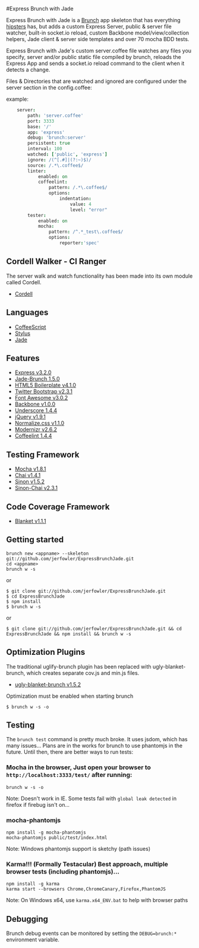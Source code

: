 #Express Brunch with Jade

Express Brunch with Jade is a [Brunch](http://brunch.io/) app skeleton that has everything [hipsters](https://github.com/elving/brunch-with-hipsters) has, but adds a custom Express Server, public & server file watcher, built-in socket.io reload, custom Backbone model/view/collection helpers, Jade client & server side templates and over 70 mocha BDD tests.

Express Brunch with Jade's custom server.coffee file watches any files you specify, server and/or public static file compiled by brunch, reloads the Express App and sends a socket.io reload command to the client when it detects a change. 

Files & Directories that are watched and ignored are configured under the server section in the config.coffee:

example:
```coffeescript
    server:
        path: 'server.coffee'
        port: 3333
        base: '/'
        app: 'express'
        debug: 'brunch:server'
        persistent: true
        interval: 100
        watched: ['public', 'express']
        ignore: /(^[.#]|(?:~)$)/
        source: /.*\.coffee$/
        linter:
            enabled: on
            coffeelint:
                pattern: /.*\.coffee$/
                options:
                    indentation:
                        value: 4
                        level: "error"
        tester:
            enabled: on
            mocha:
                pattern: /^.*_test\.coffee$/
                options:
                    reporter:'spec'
```

## Cordell Walker - CI Ranger

The server walk and watch functionality has been made into its own module called Cordell. 
- [Cordell](https://github.com/jerfowler/cordell)

## Languages

- [CoffeeScript](http://coffeescript.org/)
- [Stylus](http://learnboost.github.com/stylus/)
- [Jade](http://jade-lang.com/)

## Features
- [Express v3.2.0](http://expressjs.com)
- [Jade-Brunch 1.5.0](https://github.com/brunch/jade-brunch)
- [HTML5 Boilerplate v4.1.0](https://github.com/h5bp/html5-boilerplate)
- [Twitter Bootstrap v2.3.1](http://twitter.github.com/bootstrap)
- [Font Awesome v3.0.2](https://github.com/FortAwesome/Font-Awesome)
- [Backbone v1.0.0](http://backbonejs.org)
- [Underscore 1.4.4](http://underscorejs.org)
- [jQuery v1.9.1](http://jquery.com)
- [Normalize.css v1.1.0](http://necolas.github.com/normalize.css)
- [Modernizr v2.6.2](https://github.com/Modernizr/Modernizr)
- [Coffeelint 1.4.4](https://github.com/ilkosta/coffeelint-brunch)

## Testing Framework

- [Mocha v1.8.1](http://mochajs.org/)
- [Chai v1.4.1](http://chaijs.com)
- [Sinon v1.5.2](http://sinonjs.org)
- [Sinon-Chai v2.3.1](http://chaijs.com/plugins/sinon-chai)

## Code Coverage Framework

- [Blanket v1.1.1](https://github.com/alex-seville/blanket)

## Getting started

    brunch new <appname> --skeleton git://github.com/jerfowler/ExpressBrunchJade.git
    cd <appname>
    brunch w -s

or

    $ git clone git://github.com/jerfowler/ExpressBrunchJade.git
    $ cd ExpressBrunchJade
    $ npm install
    $ brunch w -s

or

    $ git clone git://github.com/jerfowler/ExpressBrunchJade.git && cd ExpressBrunchJade && npm install && brunch w -s

## Optimization Plugins

The traditional uglify-brunch plugin has been replaced with ugly-blanket-brunch, which creates separate cov.js and min.js files.
- [ugly-blanket-brunch v1.5.2](https://github.com/jerfowler/ugly-blanket-brunch)

Optimization must be enabled when starting brunch

    $ brunch w -s -o


## Testing

The `brunch test` command is pretty much broke. It uses jsdom, which has many issues... Plans are in the works for brunch to use phantomjs in the future. Until then, there are better ways to run tests:

### Mocha in the browser, Just open your browser to `http://localhost:3333/test/` after running:

    brunch w -s -o
  
Note: Doesn't work in IE. Some tests fail with `global leak detected` in firefox if firebug isn't on... 

### mocha-phantomjs 

    npm install -g mocha-phantomjs
    mocha-phantomjs public/test/index.html

Note: Windows phantomjs support is sketchy (path issues)

### Karma!!! (Formally Testacular) Best approach, multiple browser tests (including phantomjs)...

    npm install -g karma
    karma start --browsers Chrome,ChromeCanary,Firefox,PhantomJS

Note: On Windows x64, use `karma.x64_ENV.bat` to help with browser paths

## Debugging

Brunch debug events can be monitored by setting the `DEBUG=brunch:*` environment variable. 
